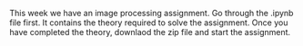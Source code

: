 This week we have an image processing assignment. Go through the .ipynb file first. It contains the theory required to solve the assignment. Once you have completed the theory, downlaod the zip file and start the assignment. 